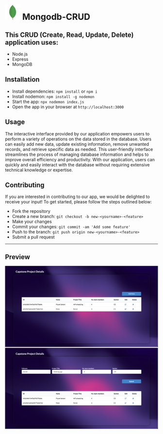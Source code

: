 # <img src="/assets/logo/mongodb.png" alt="MongoDB Logo" width="50"/> Mongodb-CRUD

## This CRUD (Create, Read, Update, Delete) application uses:
- Node.js
- Express
- MongoDB

## Installation
- Install dependencies: `npm install` or `npm i`
- Install nodemon: `npm install -g nodemon`
- Start the app: `npx nodemon index.js`
- Open the app in your browser at `http://localhost:3000`

## Usage
The interactive interface provided by our application empowers users to perform a variety of operations on the data stored in the database. Users can easily add new data, update existing information, remove unwanted records, and retrieve specific data as needed. This user-friendly interface streamlines the process of managing database information and helps to improve overall efficiency and productivity. With our application, users can quickly and easily interact with the database without requiring extensive technical knowledge or expertise.

## Contributing
If you are interested in contributing to our app, we would be delighted to receive your input! To get started, please follow the steps outlined below:
- Fork the repository
- Create a new branch: `git checkout -b new-<yourname>-<feature>`
- Make your changes
- Commit your changes: `git commit -am 'Add some feature'`
- Push to the branch: `git push origin new-<yourname>-<feature>`
- Submit a pull request

***

## Preview

![First Page](/assets/ss/firstpage.png) ![Second Page](/assets/ss/secondpage.png)
